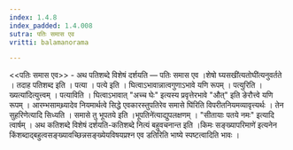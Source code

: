 ```yaml
---
index: 1.4.8
index_padded: 1.4.008
sutra: पतिः समास एव
vritti: balamanorama

---
```

<<पतिः समास एव>> - अथ पतिशब्दे विशेषं दर्शयति — पतिः समास एव ।शेषो घ्यसखी॑त्यतोघी॑त्यनुवर्तते । तदाह पतिशब्द इति । पत्या । पत्ये इति । घित्वाऽभावान्नात्वगुणाऽभावे यणि रूपम् । पत्युरिति ।ख्यत्या॑दित्युत्त्वम् । पत्याविति । घित्वाऽभावात् "अच्च घेः" इत्यस्य प्रवृत्तेरभावे "औत्" इति ङेरौत्त्वे यणि रूपम् । आरम्भसामथ्र्यादेव नियमार्थत्वे सिद्धे एवकारस्तुपतिरेव समासे घि॑रिति विपरीतनियमव्यावृत्त्यर्थः । तेन सुहरिणेत्यादि सिध्यति । समासे तु भूपतये इति ।भूपतिने॑त्याद्युपलक्षणम् । "सीतायाः पतये नमः" इत्यादि त्वार्षम् । अथ कतिशब्दे विशेषं दर्शयति-कतिशब्दे नित्यं बहुवचनान्त इति ।किमः सङ्ख्यापरिमाणे॑ इत्यनेन किंशब्दाद्बहुत्वसङ्ख्यावच्छिन्नसङ्ख्येयविषयप्रश्न एव डतिरिति भाष्ये स्पष्टत्वादिति भावः ।